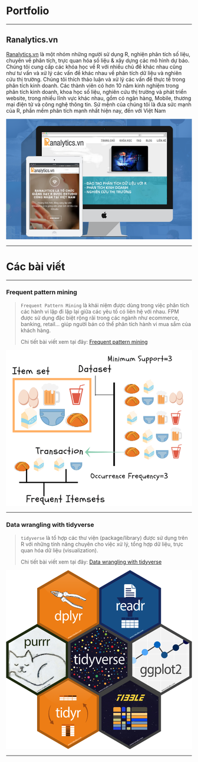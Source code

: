 # Portfolio

---

## Ranalytics.vn

[Ranalytics.vn](http://ranalytics.vn)
là một nhóm những người sử dụng R, nghiện phân tích số liệu, chuyên về phân tích, trực quan hóa số liệu & xây dựng các mô hình dự báo. Chúng tôi cung cấp các khóa học về R với nhiều chủ đề khác nhau cũng như tư vấn và xử lý các vấn đề khác nhau về phân tích dữ liệu và nghiên cứu thị trường. Chúng tôi thích thảo luận và xử lý các vấn đề thực tế trong phân tích kinh doanh. Các thành viên có hơn 10 năm kinh nghiệm trong phân tích kinh doanh, khoa học số liệu, nghiên cứu thị trường và phát triển website, trong nhiều lĩnh vực khác nhau, gồm có ngân hàng, Mobile, thương mại điện tử và công nghệ thông tin. Sứ mệnh của chúng tôi là đưa sức mạnh của R, phần mềm phân tích mạnh nhất hiện nay, đến với Việt Nam

<img src="images/Ranalytics.png?raw=true"/>

---

# Các bài viết

---

### Frequent pattern mining
> `Frequent Pattern Mining` là khái niệm được dùng trong việc phân tích các hành vi lặp đi lặp lại giữa các yêu tố có liên hệ với nhau. FPM được sử dụng đặc biệt rộng rãi trong các ngành như ecommerce, banking, retail... giúp người bán có thể phân tích hành vi mua sắm của khách hàng.
>
> Chi tiết bài viết xem tại đây: [Frequent pattern mining](https://github.com/ddpham/Frequent-Pattern-Mining-Basics#readme)
<img src="images/AffinityAnalysis.png?raw=true"/>

---

### Data wrangling with tidyverse
> `tidyverse` là tổ hợp các thư viện (package/library) được sử dụng trên R với những tính năng chuyên cho việc xử lý, tổng hợp dữ liệu, trực quan hóa dữ liệu (visualization).
>
> Chi tiết bài viết xem tại đây: [Data wrangling with tidyverse](https://github.com/ddpham/data-wrangling-with-tidyverse)
<img src="images/tidyverse.png?raw=true"/>

---

